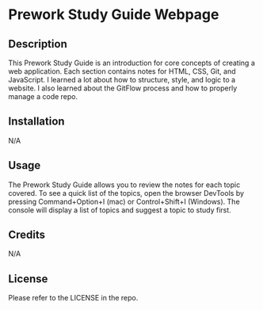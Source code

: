 # Prework Study Guide Webpage

## Description

This Prework Study Guide is an introduction for core concepts of creating a web application. Each section contains notes for HTML, CSS, Git, and JavaScript. I learned a lot about how to structure, style, and logic to a website. I also learned about the GitFlow process and how to properly manage a code repo.

## Installation

N/A

## Usage

The Prework Study Guide allows you to review the notes for each topic covered. To see a quick list of the topics, open the browser DevTools by pressing Command+Option+I (mac) or Control+Shift+I (Windows). The console will display a list of topics and suggest a topic to study first.

## Credits

N/A

## License

Please refer to the LICENSE in the repo.
